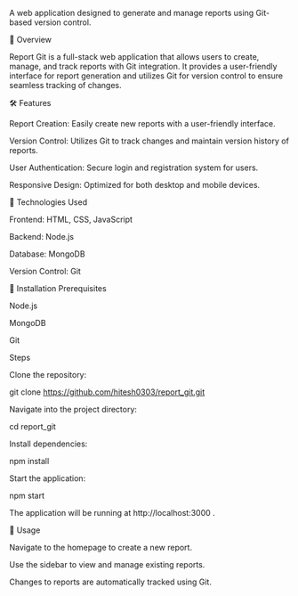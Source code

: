 A web application designed to generate and manage reports using Git-based version control.

📌 Overview

Report Git is a full-stack web application that allows users to create, manage, and track reports with Git integration. It provides a user-friendly interface for report generation and utilizes Git for version control to ensure seamless tracking of changes.

🛠️ Features

Report Creation: Easily create new reports with a user-friendly interface.

Version Control: Utilizes Git to track changes and maintain version history of reports.

User Authentication: Secure login and registration system for users.

Responsive Design: Optimized for both desktop and mobile devices.

🚀 Technologies Used

Frontend: HTML, CSS, JavaScript

Backend: Node.js

Database: MongoDB

Version Control: Git

🧪 Installation
Prerequisites

Node.js

MongoDB

Git

Steps

Clone the repository:

git clone https://github.com/hitesh0303/report_git.git


Navigate into the project directory:

cd report_git


Install dependencies:

npm install


Start the application:

npm start


The application will be running at http://localhost:3000
.

📄 Usage

Navigate to the homepage to create a new report.

Use the sidebar to view and manage existing reports.

Changes to reports are automatically tracked using Git.
